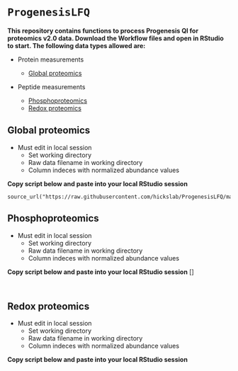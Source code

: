# `ProgenesisLFQ`

**This repository contains functions to process Progenesis QI for proteomics v2.0 data. Download the Workflow files and open in RStudio to start. The following data types allowed are:**
* Protein measurements
  + [Global proteomics](https://github.com/hickslab/ProgenesisLFQ#global-proteomics)
  
* Peptide measurements
  + [Phosphoproteomics](https://github.com/hickslab/ProgenesisLFQ#phosphoproteomics)
  + [Redox proteomics](https://github.com/hickslab/ProgenesisLFQ#redox-proteomics)

## Global proteomics
* Must edit in local session
  + Set working directory
  + Raw data filename in working directory
  + Column indeces with normalized abundance values

**Copy script below and paste into your local RStudio session**

```{r}
source_url("https://raw.githubusercontent.com/hickslab/ProgenesisLFQ/master/EWM_ProgenesisLFQ_Redox_Workflow.R")
```

## Phosphoproteomics
* Must edit in local session
  + Set working directory
  + Raw data filename in working directory
  + Column indeces with normalized abundance values

**Copy script below and paste into your local RStudio session**
[]

```{r}


```

## Redox proteomics
* Must edit in local session
  + Set working directory
  + Raw data filename in working directory
  + Column indeces with normalized abundance values

**Copy script below and paste into your local RStudio session**

```{r}


```

